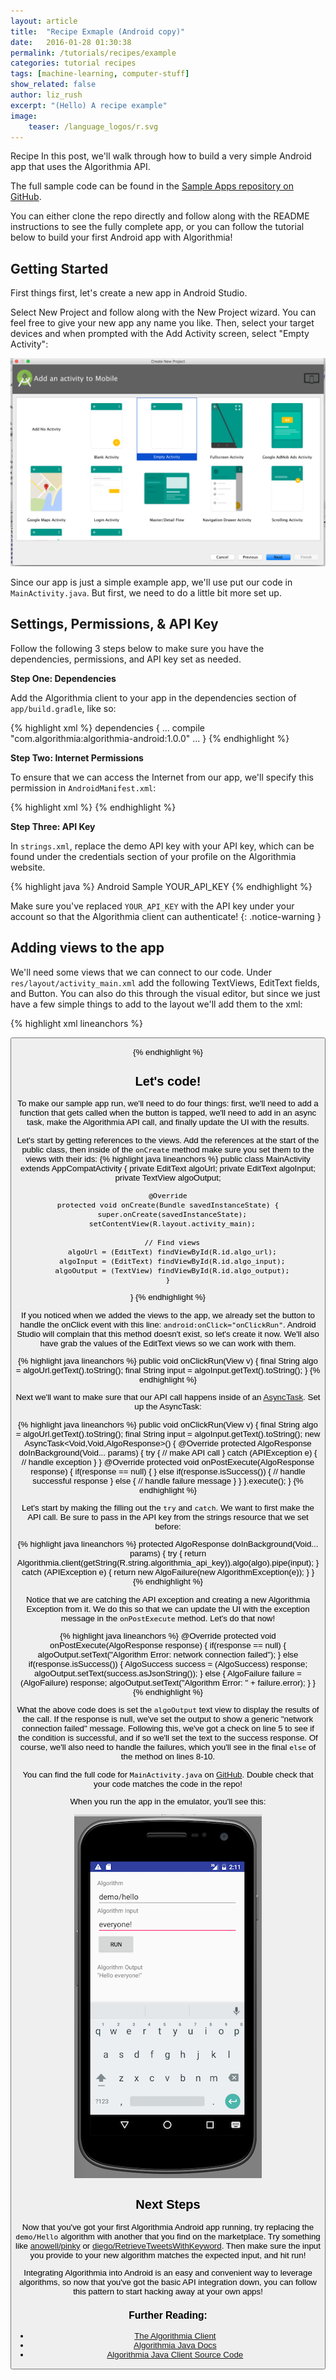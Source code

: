 ```yaml
---
layout: article
title:  "Recipe Exmaple (Android copy)"
date:   2016-01-28 01:30:38
permalink: /tutorials/recipes/example
categories: tutorial recipes 
tags: [machine-learning, computer-stuff]
show_related: false
author: liz_rush
excerpt: "(Hello) A recipe example"
image:
    teaser: /language_logos/r.svg
---
```


Recipe In this post, we'll walk through how to build a very simple Android app that uses the Algorithmia API.

The full sample code can be found in the [Sample Apps repository on GitHub](https://github.com/algorithmiaio/sample-apps/tree/master/android/basic_integration).

You can either clone the repo directly and follow along with the README instructions to see the fully complete app, or you can follow the tutorial below to build your first Android app with Algorithmia!

## Getting Started

First things first, let's create a new app in Android Studio.

Select New Project and follow along with the New Project wizard. You can feel free to give your new app any name you like. Then, select your target devices and when prompted with the Add Activity screen, select "Empty Activity":

![Add Blank Activity in Android Studio](/images/post_images/android/create_new_blank.png)

Since our app is just a simple example app, we'll use put our code in `MainActivity.java`. But first, we need to do a little bit more set up.

## Settings, Permissions, & API Key

Follow the following 3 steps below to make sure you have the dependencies, permissions, and API key set as needed.

**Step One: Dependencies** 

Add the Algorithmia client to your app in the dependencies section of `app/build.gradle`, like so: 

{% highlight xml %}
dependencies {
    ...
    compile "com.algorithmia:algorithmia-android:1.0.0"
    ...
}
{% endhighlight %}

**Step Two: Internet Permissions** 

To ensure that we can access the Internet from our app, we'll specify this permission in `AndroidManifest.xml`:

{% highlight xml %}
<uses-permission android:name="android.permission.INTERNET" />
{% endhighlight %}

**Step Three: API Key** 

In `strings.xml`, replace the demo API key with your API key, which can be found under the credentials section of your profile on the Algorithmia website.

{% highlight java %}
<resources>
    <string name="app_name">Android Sample</string>
    <string name="algorithmia_api_key">YOUR_API_KEY</string>
</resources>
{% endhighlight %}

Make sure you've replaced `YOUR_API_KEY` with the API key under your account so that the Algorithmia client can authenticate!
{: .notice-warning }

## Adding views to the app

We'll need some views that we can connect to our code. Under `res/layout/activity_main.xml` add the following TextViews, EditText fields, and Button. You can also do this through the visual editor, but since we just have a few simple things to add to the layout we'll add them to the xml:

{% highlight xml lineanchors %}
<TextView
    android:layout_width="wrap_content"
    android:layout_height="wrap_content"
    android:text="Algorithm" />

<EditText
    android:id="@+id/algo_url"
    android:layout_width="match_parent"
    android:layout_height="wrap_content"
    android:text="demo/hello"/>

<TextView
    android:layout_width="wrap_content"
    android:layout_height="wrap_content"
    android:text="Algorithm Input" />

<EditText
    android:id="@+id/algo_input"
    android:layout_width="match_parent"
    android:layout_height="wrap_content"
    android:text="foo"/>

<Button
    android:id="@+id/algo_run"
    android:layout_width="wrap_content"
    android:layout_height="wrap_content"
    android:layout_marginBottom="20dp"
    android:onClick="onClickRun"
    android:text="Run"/>

<TextView
    android:layout_width="wrap_content"
    android:layout_height="wrap_content"
    android:text="Algorithm Output" />

<TextView
    android:id="@+id/algo_output"
    android:layout_width="wrap_content"
    android:layout_height="wrap_content" />
{% endhighlight %}


## Let's code!

To make our sample app run, we'll need to do four things: first, we'll need to add a function that gets called when the button is tapped, we'll need to add in an async task, make the Algorithmia API call, and finally update the UI with the results.

Let's start by getting references to the views. Add the references at the start of the public class, then inside of the `onCreate` method make sure you set them to the views with their ids:
{% highlight java lineanchors %}
public class MainActivity extends AppCompatActivity {
  private EditText algoUrl;
  private EditText algoInput;
  private TextView algoOutput;

    @Override
    protected void onCreate(Bundle savedInstanceState) {
      super.onCreate(savedInstanceState);
      setContentView(R.layout.activity_main);

      // Find views
      algoUrl = (EditText) findViewById(R.id.algo_url);
      algoInput = (EditText) findViewById(R.id.algo_input);
      algoOutput = (TextView) findViewById(R.id.algo_output);
    }
}
{% endhighlight %}

If you noticed when we added the views to the app, we already set the button to handle the onClick event with this line: `android:onClick="onClickRun"`. Android Studio will complain that this method doesn't exist, so let's create it now. We'll also have grab the values of the EditText views so we can work with them.

{% highlight java lineanchors %}
public void onClickRun(View v) {
  final String algo = algoUrl.getText().toString();
  final String input = algoInput.getText().toString();
}
{% endhighlight %}

Next we'll want to make sure that our API call happens inside of an [AsyncTask](http://developer.android.com/training/basics/network-ops/connecting.html). Set up the AsyncTask:

{% highlight java lineanchors %}
public void onClickRun(View v) {
  final String algo = algoUrl.getText().toString();
  final String input = algoInput.getText().toString();
  new AsyncTask<Void,Void,AlgoResponse>() {
    @Override
    protected AlgoResponse doInBackground(Void... params) {
      try {
        // make API call
      } catch (APIException e) {
       // handle exception
      }
    }
    @Override
    protected void onPostExecute(AlgoResponse response) {
        if(response == null) {
        } else if(response.isSuccess()) {
            // handle successful response
        } else {
           // handle failure message
        }
    }
  }.execute();
}
{% endhighlight %}

Let's start by making the filling out the `try`
 and `catch`. We want to first make the API call. Be sure to pass in the API key from the strings resource that we set before:

 {% highlight java lineanchors %}
protected AlgoResponse doInBackground(Void... params) {
  try {
    return Algorithmia.client(getString(R.string.algorithmia_api_key)).algo(algo).pipe(input);
  } catch (APIException e) {
    return new AlgoFailure(new AlgorithmException(e));
  }
}
{% endhighlight %}

Notice that we are catching the API exception and creating a new Algorithmia Exception from it. We do this so that we can update the UI with the exception message in the `onPostExecute` method. Let's do that now!

{% highlight java lineanchors %}
@Override
  protected void onPostExecute(AlgoResponse response) {
    if(response == null) {
      algoOutput.setText("Algorithm Error: network connection failed");
    } else if(response.isSuccess()) {
      AlgoSuccess success = (AlgoSuccess) response;
      algoOutput.setText(success.asJsonString());
    } else {
      AlgoFailure failure = (AlgoFailure) response;
      algoOutput.setText("Algorithm Error: " + failure.error);
    }
  }
{% endhighlight %}

What the above code does is set the `algoOutput` text view to display the results of the call. If the response is null, we've set the output to show a generic "network connection failed" message. Following this, we've got a check on line 5 to see if the condition is successful, and if so we'll set the text to the success response. Of course, we'll also need to handle the failures, which you'll see in the final `else` of the method on lines 8-10.

You can find the full code for `MainActivity.java`
on [GitHub](https://github.com/algorithmiaio/sample-apps/blob/master/android/basic_integration/app/src/main/java/com/algorithmia/androidsample/MainActivity.java). Double check that your code matches the code in the repo!

When you run the app in the emulator, you'll see this:

![Android App](/images/post_images/android/emulator.png)

## Next Steps

Now that you've got your first Algorithmia Android app running, try replacing the `demo/Hello` algorithm with another that you find on the marketplace. Try something like [anowell/pinky](https://algorithmia.com/algorithms/anowell/pinky) or [diego/RetrieveTweetsWithKeyword](https://algorithmia.com/algorithms/diego/RetrieveTweetsWithKeyword). Then make sure the input you provide to your new algorithm matches the expected input, and hit run! 

Integrating Algorithmia into Android is an easy and convenient way to leverage algorithms, so now that you've got the basic API integration down, you can follow this pattern to start hacking away at your own apps!

### Further Reading:  

* [The Algorithmia Client](http://developers.algorithmia.com/clients/java/)  
* [Algorithmia Java Docs](http://www.javadoc.io/doc/com.algorithmia/algorithmia-client/1.0.3) <i class="fa fa-external-link"></i>  
* <a href="https://github.com/algorithmiaio/algorithmia-java">[Algorithmia Java Client Source Code](https://github.com/algorithmiaio/algorithmia-java) <i class="fa fa-external-link"></i>  

